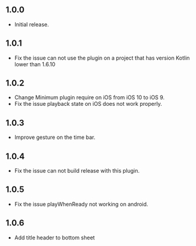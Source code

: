 ## 1.0.0

* Initial release.

## 1.0.1

* Fix the issue can not use the plugin on a project that has version Kotlin lower than 1.6.10

## 1.0.2

* Change Minimum plugin require on iOS from iOS 10 to iOS 9.
* Fix the issue playback state on iOS does not work properly.

## 1.0.3

* Improve gesture on the time bar.

## 1.0.4

* Fix the issue can not build release with this plugin.

## 1.0.5

* Fix the issue playWhenReady not working on android.

## 1.0.6

* Add title header to bottom sheet